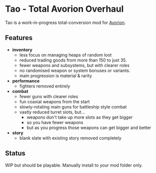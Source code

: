 # Tao - Total Avorion Overhaul

Tao is a work-in-progress total-conversion mod for [Avorion](https://store.steampowered.com/app/445220/Avorion/).

Features
----

* **inventory**
   - less focus on managing heaps of random loot
   - reduced trading goods from more than 150 to just 35.
   - fewer weapons and subsystems, but with clearer roles
   - no randomised weapon or system bonuses or variants.
   - main progression is material & rarity
* **performance**
  - fighters removed entirely
* **combat**
  - fewer guns with clearer roles
  - fun coaxial weapons from the start
  - slowly-rotating main guns for battleship style combat
  - vastly reduced turret slots, but...
    - weapons don't take up more slots as they get bigger
    - so you have fewer weapons
    - but as you progress those weapons can get bigger and better
* **story**
   - blank slate with existing story removed completely

Status
------

WIP but should be playable.
Manually install to your mod folder only.


<!--//
TODO

Weapons:

* Laser beam (turret only)
* Pulse beam (turret only); up to 33% chance to bypass shields depending on rarity; bonus vs tech blocks, very weak vs everything else
* Particle Lance (coaxial size 10 only)
* Point defense (laser, flak)
* Ion mines (basically a really slow but massive projectile)

Subsystems:

* Deflector (boost shield resistance against physical attacks, high energy cost)
* Polariser (boost shield resistance against disruptor, high energy cost)
* Reinforced armor refit (boost hull HP but decrease cargo space)
* Low armor refit (boost cargo space & acceleration but decrease hull HP)
* Chaff (manually activated anti-torpedo button with limited uses until recharged)
* Cloaking device (manually activated) ?

//-->

